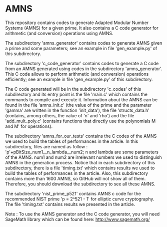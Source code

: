 # AMNS
This repository contains codes to generate Adapted Modular Number Systems (AMNS) for a given prime.
It also contains a C code generator for arithmetic (and conversion) operations using AMNS.


The subdirectory 'amns_generator' contains codes to generate AMNS given a prime and some parameters; see an example in file 'gen_example.py' of this subdirectory.


The subdirectory 'c_code_generator' contains codes to generate a C code from an AMNS generated using codes in the subdirectory 'amns_generator'. This C code allows to perform arithmetic (and conversion) operations efficiently; see an example in file 'gen_example.py' of this subdirectory.

The C code generated will be in the subdirectory 'c_codes' of this subdirectory and its entry point is the file 'main.c' which contains the commands to compile and execute it. Information about the AMNS can be found in the file 'amns_init.c' (the value of the prime and the parameter 'gamma' are written in the function 'init_data'), the file 'structs_data.h' (contains, among others, the value of 'n' and 'rho') and the file 'add_mult_poly.c' (contains functions that directly use the polynomials M and M' for operations).


The subdirectory 'amns_for_our_tests' contains the C codes of the AMNS we used to build the tables of performances in the article.
In this subdirectory, files are named as follow : 'p'+pBitSize_num1__n_lambda__num2; n and lambda are some parameters of the AMNS. num1 and num2 are irrelevant numbers we used to distinguish AMNS in the generation process.
Notice that in each subdirectory of this subdirectory, there is a file 'timing.txt' which contains results we used to build the tables of performances in the article.
Also, this subdirectory contains more than 1600 AMNS, so GitHub will not show all of them. Therefore, you should download the subdirectory to see all these AMNS.


The subdirectory 'nist_prime_p521' contains AMNS c code for the recommended NIST prime 'p = 2^521 - 1' for elliptic curve cryptography. The file 'timing.txt' contains results we presented in the article.


Note : To use the AMNS generator and the C code generator, you will need SageMath library which can be found here: http://www.sagemath.org/

